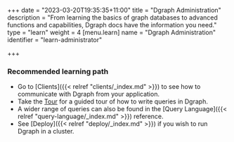 +++
date = "2023-03-20T19:35:35+11:00"
title = "Dgraph Administration"
description = "From learning the basics of graph databases to advanced functions and capabilities, Dgraph docs have the information you need."
type = "learn"
weight = 4
[menu.learn]
  name = "Dgraph Administration"
  identifier = "learn-administrator"

+++


### Recommended learning path
- Go to [Clients]({{< relref "clients/_index.md" >}}) to see how to communicate
with Dgraph from your application.
- Take the [Tour](https://dgraph.io/tour/) for a guided tour of how to write queries in Dgraph.
- A wider range of queries can also be found in the [Query Language]({{< relref "query-language/_index.md" >}}) reference.
- See [Deploy]({{< relref "deploy/_index.md" >}}) if you wish to run Dgraph
  in a cluster.


